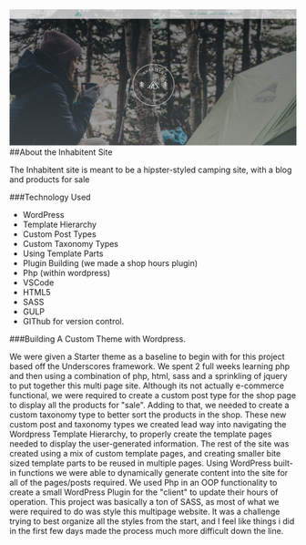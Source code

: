 <img src="./screenshot.png">
##About the Inhabitent Site

The Inhabitent site is meant to be a hipster-styled camping site, with a blog and products for sale

###Technology Used

  * WordPress 
  * Template Hierarchy
  * Custom Post Types
  * Custom Taxonomy Types
  * Using Template Parts
  * Plugin Building (we made a shop hours plugin)
  * Php (within wordpress)
  * VSCode
  * HTML5
  * SASS
  * GULP 
  * GIThub for version control.

###Building A Custom Theme with Wordpress.

We were given a Starter theme as a baseline to begin with for this project based off the Underscores framework. We spent 2 full weeks learning php and then using a combination of php, html, sass and a sprinkling of jquery to put together this multi page site. Although its not actually e-commerce functional, we were required to create a custom post type for the shop page to display all the products for "sale". Adding to that, we needed to create a custom taxonomy type to better sort the products in the shop. These new custom post and taxonomy types we created lead way into navigating the Wordpress Template Hierarchy, to properly create the template pages needed to display the user-generated information. The rest of the site was created using a mix of custom template pages, and creating smaller bite sized template parts to be reused in multiple pages. Using WordPress built-in functions we were able to dynamically generate content into the site for all of the pages/posts required. We used Php in an OOP functionality to create a small WordPress Plugin for the "client" to update their hours of operation. This project was basically a ton of SASS, as most of what we were required to do was style this multipage website. It was a challenge trying to best organize all the styles from the start, and I feel like things i did in the first few days made the process much more difficult down the line.

